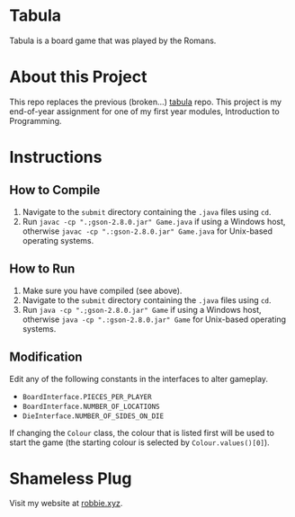 # Tabula
Tabula is a board game that was played by the Romans.

# About this Project
This repo replaces the previous (broken...) [tabula](https://github.com/robzwolf/tabula/) repo.
This project is my end-of-year assignment for one of my first year modules, Introduction to Programming.

# Instructions
## How to Compile
1) Navigate to the `submit` directory containing the `.java` files using `cd`.
2) Run `javac -cp ".;gson-2.8.0.jar" Game.java` if using a Windows host, otherwise `javac -cp ".:gson-2.8.0.jar" Game.java` for Unix-based operating systems.

## How to Run
1) Make sure you have compiled (see above).
2) Navigate to the `submit` directory containing the `.java` files using `cd`.
3) Run `java -cp ".;gson-2.8.0.jar" Game` if using a Windows host, otherwise `java -cp ".:gson-2.8.0.jar" Game` for Unix-based operating systems.

## Modification
Edit any of the following constants in the interfaces to alter gameplay.

- `BoardInterface.PIECES_PER_PLAYER`
- `BoardInterface.NUMBER_OF_LOCATIONS`
- `DieInterface.NUMBER_OF_SIDES_ON_DIE`

If changing the `Colour` class, the colour that is listed first will be used to start the game (the starting colour is selected by `Colour.values()[0]`).

# Shameless Plug
Visit my website at [robbie.xyz](http://robbie.xyz).
